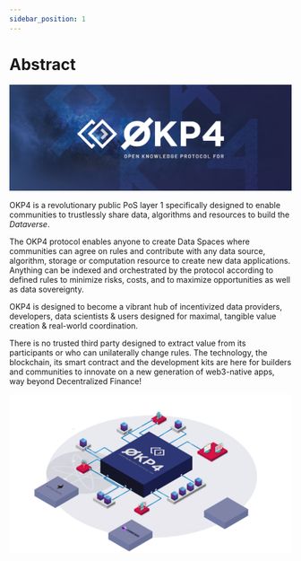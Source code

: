 ```yaml
---
sidebar_position: 1
---
```


# Abstract

![OKP4 Logo](/img/content/OKP4.jpg)

OKP4 is a revolutionary public PoS layer 1 specifically designed to enable communities to trustlessly share data, algorithms and resources to build the *Dataverse*.

The OKP4 protocol enables anyone to create Data Spaces where communities can agree on rules and contribute with any data source, algorithm, storage or computation resource to create new data applications. Anything can be indexed and orchestrated by the protocol according to defined rules to minimize risks, costs, and to maximize opportunities as well as data sovereignty.

OKP4 is designed to become a vibrant hub of incentivized data providers, developers, data scientists & users designed for maximal, tangible value creation & real-world coordination.

There is no trusted third party designed to extract value from its participants or who can unilaterally change rules. The technology, the blockchain, its smart contract and the development kits are here for builders and communities to innovate on a new generation of web3-native apps, way beyond Decentralized Finance!

![Workflow process OKP4](/img/content/schematic.png)
